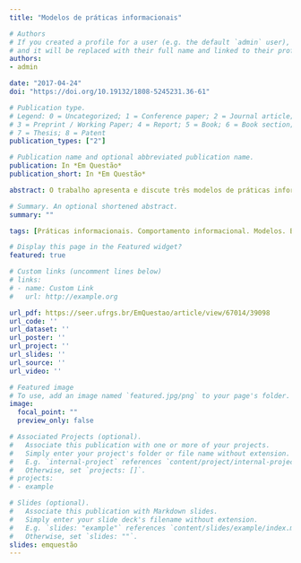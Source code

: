```yaml
---
title: "Modelos de práticas informacionais"

# Authors
# If you created a profile for a user (e.g. the default `admin` user), write the username (folder name) here 
# and it will be replaced with their full name and linked to their profile.
authors:
- admin

date: "2017-04-24"
doi: "https://doi.org/10.19132/1808-5245231.36-61"

# Publication type.
# Legend: 0 = Uncategorized; 1 = Conference paper; 2 = Journal article;
# 3 = Preprint / Working Paper; 4 = Report; 5 = Book; 6 = Book section;
# 7 = Thesis; 8 = Patent
publication_types: ["2"]

# Publication name and optional abbreviated publication name.
publication: In *Em Questão*
publication_short: In *Em Questão*

abstract: O trabalho apresenta e discute três modelos de práticas informacionais identificados na literatura da Ciência da Informação. A identificação ocorreu a partir de buscas realizadas no Portal de Periódicos da Coordenação de Aperfeiçoamento de Pessoal de Nível Superior e na Biblioteca Digital Brasileira de Teses e Dissertações. Todos os modelos foram desenvolvidos no contexto de busca de informação na vida cotidiana e adotam uma abordagem socioconstrucionista. Embora apresentem algumas semelhanças, os modelos diferem entre si por descreverem diferentes atividades e considerarem diferentes elementos como constituintes e/ou influenciadores das práticas informacionais identificadas.

# Summary. An optional shortened abstract.
summary: ""

tags: [Práticas informacionais. Comportamento informacional. Modelos. Busca de informação. Vida cotidiana.]

# Display this page in the Featured widget?
featured: true

# Custom links (uncomment lines below)
# links:
# - name: Custom Link
#   url: http://example.org

url_pdf: https://seer.ufrgs.br/EmQuestao/article/view/67014/39098
url_code: ''
url_dataset: ''
url_poster: ''
url_project: ''
url_slides: ''
url_source: ''
url_video: ''

# Featured image
# To use, add an image named `featured.jpg/png` to your page's folder. 
image:
  focal_point: ""
  preview_only: false

# Associated Projects (optional).
#   Associate this publication with one or more of your projects.
#   Simply enter your project's folder or file name without extension.
#   E.g. `internal-project` references `content/project/internal-project/index.md`.
#   Otherwise, set `projects: []`.
# projects:
# - example

# Slides (optional).
#   Associate this publication with Markdown slides.
#   Simply enter your slide deck's filename without extension.
#   E.g. `slides: "example"` references `content/slides/example/index.md`.
#   Otherwise, set `slides: ""`.
slides: emquestão
---
```

